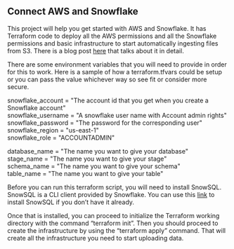 ## Connect AWS and Snowflake

This project will help you get started with AWS and Snowflake.  It has Terraform code to deploy all the AWS permissions
and all the Snowflake permissions and basic infrastructure to start automatically ingesting files from S3.  There is a 
blog post [here](https://abdiels.com/2024/07/03/Snowflake-and-AWS.html) that talks about it in detail.

There are some environment variables that you will need to provide in order for this to work.  Here is a sample of how
a terraform.tfvars could be setup or you can pass the value whichever way so see fit or consider more secure.

snowflake_account  = "The account id that you get when you create a Snowflake account"  
snowflake_username = "A snowflake user name with Account admin rights"  
snowflake_password = "The password for the corresponding user"  
snowflake_region   = "us-east-1"   
snowflake_role     = "ACCOUNTADMIN"  
  
database_name = "The name you want to give your database"  
stage_name = "The name you want to give your stage"  
schema_name = "The name you want to give your schema"  
table_name = "The name you want to give your table"  

Before you can run this terraform script, you will need to install SnowSQL. SnowSQL is a CLI client provided by Snowflake.
You can use this [link](https://docs.snowflake.com/en/user-guide/snowsql-install-config) to install SnowSQL if you
don’t have it already. 

Once that is installed, you can proceed to initialize the Terraform working directory with the
command “terraform init”. Then you should proceed to create the infrastructure by using the “terraform apply” command.
That will create all the infrastructure you need to start uploading data.
